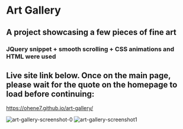# Art Gallery 
## A project showcasing a few pieces of fine art
### JQuery snippet + smooth scrolling + CSS animations and HTML were used

## Live site link below. Once on the main page, please wait for the quote on the homepage to load before continuing:
https://ohene7.github.io/art-gallery/

![art-gallery-screenshot-0](https://user-images.githubusercontent.com/73366421/104988062-1931a980-59e5-11eb-9234-edb0f2f4df2d.png)
![art-gallery-screenshot1](https://user-images.githubusercontent.com/73366421/104988070-1f278a80-59e5-11eb-89ef-303f7ab5fdad.png)

